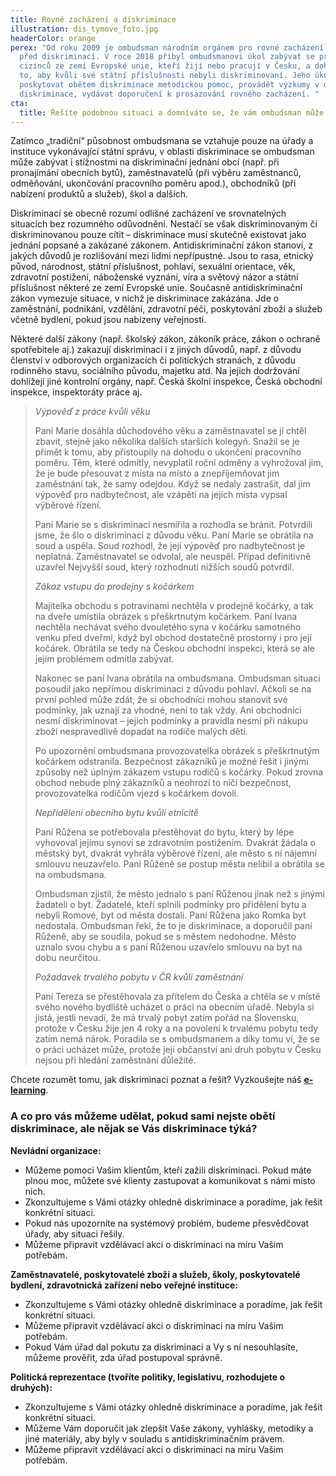```yaml
---
title: Rovné zacházení a diskriminace
illustration: dis_tymove_foto.jpg
headerColor: orange
perex: "Od roku 2009 je ombudsman národním orgánem pro rovné zacházení a ochranu
  před diskriminací. V roce 2018 přibyl ombudsmanovi úkol zabývat se právy
  cizinců ze zemí Evropské unie, kteří žijí nebo pracují v Česku, a dohlížet na
  to, aby kvůli své státní příslušnosti nebyli diskriminovaní. Jeho úkolem je
  poskytovat obětem diskriminace metodickou pomoc, provádět výzkumy v oblasti
  diskriminace, vydávat doporučení k prosazování rovného zacházení. "
cta:
  title: Řešíte podobnou situaci a domníváte se, že vám ombudsman může pomoct?
---
```

Zatímco „tradiční“ působnost ombudsmana se vztahuje pouze na úřady a instituce vykonávající státní správu, v oblasti diskriminace se ombudsman může zabývat i stížnostmi na diskriminační jednání obcí (např. při pronajímání obecních bytů), zaměstnavatelů (při výběru zaměstnanců, odměňování, ukončování pracovního poměru apod.), obchodníků (při nabízení produktů a služeb), škol a dalších. 

Diskriminací se obecně rozumí odlišné zacházení ve srovnatelných situacích bez rozumného odůvodnění. Nestačí se však diskriminovaným či diskriminovanou pouze cítit – diskriminace musí skutečně existovat jako jednání popsané a zakázané zákonem. Antidiskriminační zákon stanoví, z jakých důvodů je rozlišování mezi lidmi nepřípustné. Jsou to rasa, etnický původ, národnost, státní příslušnost, pohlaví, sexuální orientace, věk, zdravotní postižení, náboženské vyznání, víra a světový názor a státní příslušnost některé ze zemí Evropské unie. Současně antidiskriminační zákon vymezuje situace, v nichž je diskriminace zakázána. Jde o zaměstnání, podnikání, vzdělání, zdravotní péči, poskytování zboží a služeb včetně bydlení, pokud jsou nabízeny veřejnosti.

Některé další zákony (např. školský zákon, zákoník práce, zákon o ochraně spotřebitele aj.) zakazují diskriminaci i z jiných důvodů, např. z důvodu členství v odborových organizacích či politických stranách, z důvodu rodinného stavu, sociálního původu, majetku atd. Na jejich dodržování dohlížejí jiné kontrolní orgány, např. Česká školní inspekce, Česká obchodní inspekce, inspektoráty práce aj.

> *Výpověď z práce kvůli věku*                                                                                                                                  
>
> Paní Marie dosáhla důchodového věku a zaměstnavatel se jí chtěl zbavit, stejně jako několika dalších starších kolegyň. Snažil se je přimět k tomu, aby přistoupily na dohodu o ukončení pracovního poměru. Těm, které odmítly, nevyplatil roční odměny a vyhrožoval jim, že je bude přesouvat z místa na místo a znepříjemňovat jim zaměstnání tak, že samy odejdou. Když se nedaly zastrašit, dal jim výpověď pro nadbytečnost, ale vzápětí na jejich místa vypsal výběrové řízení.
>
> Paní Marie se s diskriminací nesmířila a rozhodla se bránit. Potvrdili jsme, že šlo o diskriminaci z důvodu věku. Paní Marie se obrátila na soud a uspěla. Soud rozhodl, že její výpověď pro nadbytečnost je neplatná. Zaměstnavatel se odvolal, ale neuspěl. Případ definitivně uzavřel Nejvyšší soud, který rozhodnutí nižších soudů potvrdil.
>
> *Zákaz vstupu do prodejny s kočárkem*
>
> Majitelka obchodu s potravinami nechtěla v prodejně kočárky, a tak na dveře umístila obrázek s přeškrtnutým kočárkem. Paní Ivana nechtěla nechávat svého dvouletého syna v kočárku samotného venku před dveřmi, když byl obchod dostatečně prostorný i pro její kočárek. Obrátila se tedy na Českou obchodní inspekci, která se ale jejím problémem odmítla zabývat.
>
> Nakonec se paní Ivana obrátila na ombudsmana. Ombudsman situaci posoudil jako nepřímou diskriminaci z důvodu pohlaví. Ačkoli se na první pohled může zdát, že si obchodníci mohou stanovit své podmínky, jak uznají za vhodné, není to tak vždy. Ani obchodníci nesmí diskriminovat – jejich podmínky a pravidla nesmí při nákupu zboží nespravedlivě dopadat na rodiče malých dětí.
>
> Po upozornění ombudsmana provozovatelka obrázek s přeškrtnutým kočárkem odstranila. Bezpečnost zákazníků je možné řešit i jinými způsoby než úplným zákazem vstupu rodičů s kočárky. Pokud zrovna obchod nebude plný zákazníků a neohrozí to ničí bezpečnost, provozovatelka rodičům vjezd s kočárkem dovolí.
>
> *Nepřidělení obecního bytu kvůli etnicitě*
>
> Paní Růžena se potřebovala přestěhovat do bytu, který by lépe vyhovoval jejímu synovi se zdravotním postižením. Dvakrát žádala o městský byt, dvakrát vyhrála výběrové řízení, ale město s ní nájemní smlouvu neuzavřelo. Paní Růženě se postup města nelíbil a obrátila se na ombudsmana.
>
> Ombudsman zjistil, že město jednalo s paní Růženou jinak než s jinými žadateli o byt. Žadatelé, kteří splnili podmínky pro přidělení bytu a nebyli Romové, byt od města dostali. Paní Růžena jako Romka byt nedostala. Ombudsman řekl, že to je diskriminace, a doporučil paní Růženě, aby se soudila, pokud se s městem nedohodne. Město uznalo svou chybu a s paní Růženou uzavřelo smlouvu na byt na dobu neurčitou.
>
> *Požadavek trvalého pobytu v ČR kvůli zaměstnání*
>
> Paní Tereza se přestěhovala za přítelem do Česka a chtěla se v místě svého nového bydliště ucházet o práci na obecním úřadě. Nebyla si jistá, jestli nevadí, že má trvalý pobyt zatím pořád na Slovensku, protože v Česku žije jen 4 roky a na povolení k trvalému pobytu tedy zatím nemá nárok. Poradila se s ombudsmanem a díky tomu ví, že se o práci ucházet může, protože její občanství ani druh pobytu v Česku nejsou při hledání zaměstnání důležité.

Chcete rozumět tomu, jak diskriminaci poznat a řešit? Vyzkoušejte náš **[e-learning](https://diskriminace.netventic.net/course-info/?show&id=30)**.

### A co pro vás můžeme udělat, pokud sami nejste obětí diskriminace, ale nějak se Vás diskriminace týká?

**Nevládní organizace:**

* Můžeme pomoci Vašim klientům, kteří zažili diskriminaci. Pokud máte plnou moc, můžete své klienty zastupovat a komunikovat s námi místo nich.
* Zkonzultujeme s Vámi otázky ohledně diskriminace a poradíme, jak řešit konkrétní situaci.
* Pokud nás upozorníte na systémový problém, budeme přesvědčovat úřady, aby situaci řešily.
* Můžeme připravit vzdělávací akci o diskriminaci na míru Vašim potřebám.

**Zaměstnavatelé, poskytovatelé zboží a služeb, školy, poskytovatelé bydlení, zdravotnická zařízení nebo veřejné instituce:**

* Zkonzultujeme s Vámi otázky ohledně diskriminace a poradíme, jak řešit konkrétní situaci.
* Můžeme připravit vzdělávací akci o diskriminaci na míru Vašim potřebám.
* Pokud Vám úřad dal pokutu za diskriminaci a Vy s ní nesouhlasíte, můžeme prověřit, zda úřad postupoval správně.

**Politická reprezentace (tvoříte politiky, legislativu, rozhodujete o druhých):**

* Zkonzultujeme s Vámi otázky ohledně diskriminace a poradíme, jak řešit konkrétní situaci.
* Můžeme Vám doporučit jak zlepšit Vaše zákony, vyhlášky, metodiky a jiné materiály, aby byly v souladu s antidiskriminačním právem.  
* Můžeme připravit vzdělávací akci o diskriminaci na míru Vašim potřebám.
